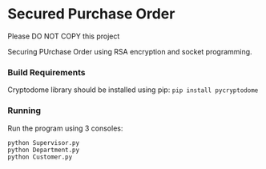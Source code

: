 # Secured Purchase Order

Please DO NOT COPY this project

Securing PUrchase Order using RSA encryption and socket programming.

<h3> Build Requirements </h3>

Cryptodome library should be installed using pip: `pip install pycryptodome`

<h3> Running </h3>

Run the program using 3 consoles:

```
python Supervisor.py
python Department.py
python Customer.py
```
